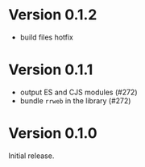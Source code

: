 # Version 0.1.2

-   build files hotfix

# Version 0.1.1

-   output ES and CJS modules (#272)
-   bundle `rrweb` in the library (#272)

# Version 0.1.0

Initial release.
